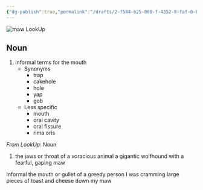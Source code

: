 ```yaml
---
{"dg-publish":true,"permalink":"/drafts/2-f584-b25-860-f-4352-8-faf-0-b1822-a1-faba/","dgHomeLink":true,"dgPassFrontmatter":false}
---
```



![maw LookUp](https://i.snap.as/epg8nvJf.png)

## Noun

1. informal terms for the mouth
	- Synonyms
		- trap
		- cakehole
		- hole
		- yap
		- gob
	- Less specific
		- mouth
		- oral cavity
		- oral fissure
		- rima oris

*From LookUp*:
Noun
1.	the jaws or throat of a voracious animal
a gigantic wolfhound with a fearful, gaping maw

Informal the mouth or gullet of a greedy person
I was cramming large pieces of toast and cheese down my maw